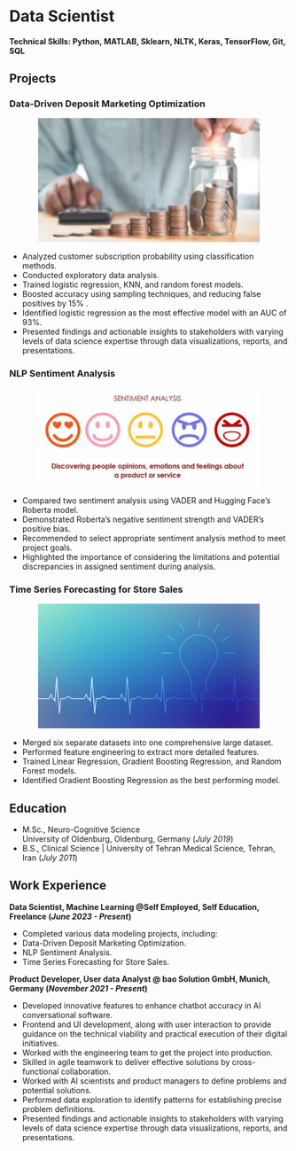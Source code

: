 # Data Scientist

#### Technical Skills: Python, MATLAB, Sklearn, NLTK, Keras, TensorFlow, Git, SQL

## Projects

### Data-Driven Deposit Marketing Optimization
<p align="center">
    <img width="400" src="/images/Rincian-Biaya-Operasi.jpg" alt="Material Bread logo">
</p>

[]()
- Analyzed customer subscription probability using classification methods.
- Conducted exploratory data analysis.
- Trained logistic regression, KNN, and random forest models.
- Boosted accuracy using sampling techniques, and reducing false positives by 15% .
- Identified logistic regression as the most effective model with an AUC of 93%.
- Presented findings and actionable insights to stakeholders with varying levels of data
science expertise through data visualizations, reports, and presentations.
![]()


### NLP Sentiment Analysis
<p align="center">
    <img width="400" src="/images/OIP.jpg" alt="Material Bread logo">
</p>

[]()
- Compared two sentiment analysis using VADER and Hugging Face’s Roberta model.
- Demonstrated Roberta’s negative sentiment strength and VADER’s positive bias.
- Recommended to select appropriate sentiment analysis method to meet project goals.
- Highlighted the importance of considering the limitations and potential discrepancies in assigned sentiment during analysis.
![]()

### Time Series Forecasting for Store Sales
<p align="center">
    <img width="400" src="/images/aaa2.gif">
</p>

[]()
- Merged six separate datasets into one comprehensive large dataset.
- Performed feature engineering to extract more detailed features.
- Trained Linear Regression, Gradient Boosting Regression, and Random Forest models.
- Identified Gradient Boosting Regression as the best performing model.
![]()

## Education						       		
- M.Sc., Neuro-Cognitive Science
  <br>University of Oldenburg, Oldenburg, Germany (_July 2019_)	 			        		
- B.S., Clinical Science | University of Tehran Medical Science, Tehran, Iran (_July 2011_)

## Work Experience
**Data Scientist, Machine Learning @Self Employed, Self Education, Freelance (_June 2023 - Present_)**
- Completed various data modeling projects, including: 
- Data-Driven Deposit Marketing Optimization.
- NLP Sentiment Analysis.
- Time Series Forecasting for Store Sales.  


**Product Developer, User data Analyst @ bao Solution GmbH, Munich, Germany (_November 2021 - Present_)**
- Developed innovative features to enhance chatbot accuracy in AI conversational software.
- Frontend and UI development, along with user interaction to provide guidance on the technical viability and practical execution of their digital initiatives.
- Worked with the engineering team to get the project into production.
- Skilled in agile teamwork to deliver effective solutions by cross-functional collaboration.
- Worked with AI scientists and product managers to define problems and potential solutions.
- Performed data exploration to identify patterns for establishing precise problem definitions.
- Presented findings and actionable insights to stakeholders with varying levels of data science expertise through data visualizations, reports, and presentations.



